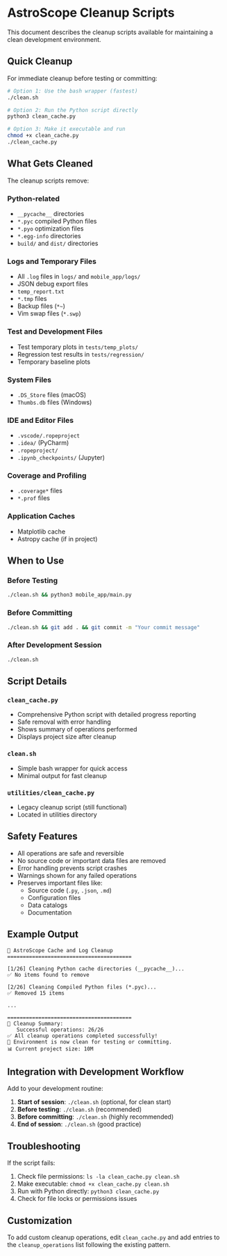 # AstroScope Cleanup Scripts

This document describes the cleanup scripts available for maintaining a clean development environment.

## Quick Cleanup

For immediate cleanup before testing or committing:

```bash
# Option 1: Use the bash wrapper (fastest)
./clean.sh

# Option 2: Run the Python script directly
python3 clean_cache.py

# Option 3: Make it executable and run
chmod +x clean_cache.py
./clean_cache.py
```

## What Gets Cleaned

The cleanup scripts remove:

### Python-related
- `__pycache__` directories
- `*.pyc` compiled Python files
- `*.pyo` optimization files
- `*.egg-info` directories
- `build/` and `dist/` directories

### Logs and Temporary Files
- All `.log` files in `logs/` and `mobile_app/logs/`
- JSON debug export files
- `temp_report.txt`
- `*.tmp` files
- Backup files (`*~`)
- Vim swap files (`*.swp`)

### Test and Development Files
- Test temporary plots in `tests/temp_plots/`
- Regression test results in `tests/regression/`
- Temporary baseline plots

### System Files
- `.DS_Store` files (macOS)
- `Thumbs.db` files (Windows)

### IDE and Editor Files
- `.vscode/.ropeproject`
- `.idea/` (PyCharm)
- `.ropeproject/`
- `.ipynb_checkpoints/` (Jupyter)

### Coverage and Profiling
- `.coverage*` files
- `*.prof` files

### Application Caches
- Matplotlib cache
- Astropy cache (if in project)

## When to Use

### Before Testing
```bash
./clean.sh && python3 mobile_app/main.py
```

### Before Committing
```bash
./clean.sh && git add . && git commit -m "Your commit message"
```

### After Development Session
```bash
./clean.sh
```

## Script Details

### `clean_cache.py`
- Comprehensive Python script with detailed progress reporting
- Safe removal with error handling
- Shows summary of operations performed
- Displays project size after cleanup

### `clean.sh`
- Simple bash wrapper for quick access
- Minimal output for fast cleanup

### `utilities/clean_cache.py`
- Legacy cleanup script (still functional)
- Located in utilities directory

## Safety Features

- All operations are safe and reversible
- No source code or important data files are removed
- Error handling prevents script crashes
- Warnings shown for any failed operations
- Preserves important files like:
  - Source code (`.py`, `.json`, `.md`)
  - Configuration files
  - Data catalogs
  - Documentation

## Example Output

```
🧹 AstroScope Cache and Log Cleanup
========================================

[1/26] Cleaning Python cache directories (__pycache__)...
✅ No items found to remove

[2/26] Cleaning Compiled Python files (*.pyc)...
✅ Removed 15 items

...

========================================
🎯 Cleanup Summary:
   Successful operations: 26/26
✅ All cleanup operations completed successfully!
🚀 Environment is now clean for testing or committing.
📊 Current project size: 10M
```

## Integration with Development Workflow

Add to your development routine:

1. **Start of session**: `./clean.sh` (optional, for clean start)
2. **Before testing**: `./clean.sh` (recommended)
3. **Before committing**: `./clean.sh` (highly recommended)
4. **End of session**: `./clean.sh` (good practice)

## Troubleshooting

If the script fails:
1. Check file permissions: `ls -la clean_cache.py clean.sh`
2. Make executable: `chmod +x clean_cache.py clean.sh`
3. Run with Python directly: `python3 clean_cache.py`
4. Check for file locks or permissions issues

## Customization

To add custom cleanup operations, edit `clean_cache.py` and add entries to the `cleanup_operations` list following the existing pattern. 
